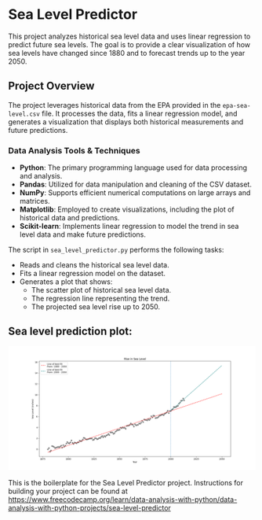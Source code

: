 # Sea Level Predictor

This project analyzes historical sea level data and uses linear regression to predict future sea levels. The goal is to provide a clear visualization of how sea levels have changed since 1880 and to forecast trends up to the year 2050.

## Project Overview

The project leverages historical data from the EPA provided in the `epa-sea-level.csv` file. It processes the data, fits a linear regression model, and generates a visualization that displays both historical measurements and future predictions.

### Data Analysis Tools & Techniques

- **Python**: The primary programming language used for data processing and analysis.
- **Pandas**: Utilized for data manipulation and cleaning of the CSV dataset.
- **NumPy**: Supports efficient numerical computations on large arrays and matrices.
- **Matplotlib**: Employed to create visualizations, including the plot of historical data and predictions.
- **Scikit-learn**: Implements linear regression to model the trend in sea level data and make future predictions.

The script in `sea_level_predictor.py` performs the following tasks:
- Reads and cleans the historical sea level data.
- Fits a linear regression model on the dataset.
- Generates a plot that shows:
  - The scatter plot of historical sea level data.
  - The regression line representing the trend.
  - The projected sea level rise up to 2050.

## Sea level prediction plot:

![Regresion Plot](sea_level_plot.png)




This is the boilerplate for the Sea Level Predictor project. Instructions for building your project can be found at https://www.freecodecamp.org/learn/data-analysis-with-python/data-analysis-with-python-projects/sea-level-predictor

